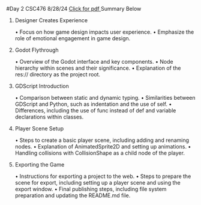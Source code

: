 #Day 2 CSC476 8/28/24 [Click for pdf ](ClassNotes/) Summary Below

1. Designer Creates Experience

	•	Focus on how game design impacts user experience.
	•	Emphasize the role of emotional engagement in game design.

2. Godot Flythrough

	•	Overview of the Godot interface and key components.
	•	Node hierarchy within scenes and their significance.
	•	Explanation of the res:// directory as the project root.

3. GDScript Introduction

	•	Comparison between static and dynamic typing.
	•	Similarities between GDScript and Python, such as indentation and the use of self.
	•	Differences, including the use of func instead of def and variable declarations within classes.

4. Player Scene Setup

	•	Steps to create a basic player scene, including adding and renaming nodes.
	•	Explanation of AnimatedSprite2D and setting up animations.
	•	Handling collisions with CollisionShape as a child node of the player.

5. Exporting the Game

	•	Instructions for exporting a project to the web.
	•	Steps to prepare the scene for export, including setting up a player scene and using the export window.
	•	Final publishing steps, including file system preparation and updating the README.md file.
